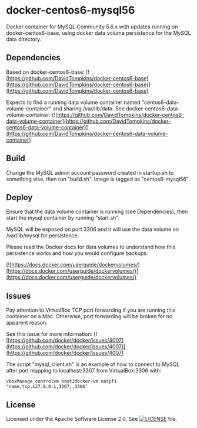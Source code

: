 # docker-centos6-mysql56

Docker container for MySQL Community 5.6.x with updates running on docker-centos6-base, using docker data volume persistence for the MySQL data directory.

## Dependencies

Based on docker-centos6-base: [![https://github.com/DavidTompkins/docker-centos6-base](https://github.com/DavidTompkins/docker-centos6-base)](https://github.com/DavidTompkins/docker-centos6-base)

Expects to find a running data volume container named "centos6-data-volume-container" and sharing /var/lib/data. See docker-centos6-data-volume-container: [![https://github.com/DavidTompkins/docker-centos6-data-volume-container](https://github.com/DavidTompkins/docker-centos6-data-volume-container)](https://github.com/DavidTompkins/docker-centos6-data-volume-container)

## Build

Change the MySQL admin account password created in startup.sh to something else, then run "build.sh". Image is tagged as "centos6-mysql56".

## Deploy

Ensure that the data volume container is running (see Dependencies), then start the mysql container by running "start.sh".

MySQL will be exposed on port 3306 and it will use the data volume on /var/lib/mysql for persistence.

Please read the Docker docs for data volumes to understand how this persistence works and how you would configure backups:

[![https://docs.docker.com/userguide/dockervolumes/](https://docs.docker.com/userguide/dockervolumes/)](https://docs.docker.com/userguide/dockervolumes/)

## Issues

Pay attention to VirtualBox TCP port forwarding if you are running this container on a Mac. Otherwise, port forwarding will be broken for no apparent reason.

See this issue for more information: [![https://github.com/docker/docker/issues/4007](https://github.com/docker/docker/issues/4007)](https://github.com/docker/docker/issues/4007)

The script "mysql_client.sh" is an example of how to connect to MySQL after port mapping to localhost:3307 from VirtualBox:3306 with:
```
VBoxManage controlvm boot2docker-vm natpf1 "name,tcp,127.0.0.1,3307,,3306"
```

## License

Licensed under the Apache Software License 2.0. See [![LICENSE](LICENSE)](LICENSE) file.
